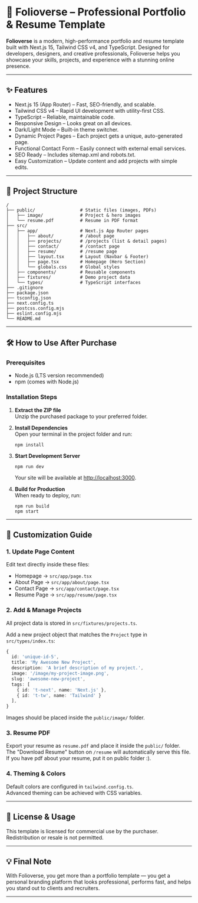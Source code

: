 # 🚀 Folioverse – Professional Portfolio & Resume Template

**Folioverse** is a modern, high-performance portfolio and resume template built with Next.js 15, Tailwind CSS v4, and TypeScript. Designed for developers, designers, and creative professionals, Folioverse helps you showcase your skills, projects, and experience with a stunning online presence.

---

## ✨ Features

- Next.js 15 (App Router) – Fast, SEO-friendly, and scalable.
- Tailwind CSS v4 – Rapid UI development with utility-first CSS.
- TypeScript – Reliable, maintainable code.
- Responsive Design – Looks great on all devices.
- Dark/Light Mode – Built-in theme switcher.
- Dynamic Project Pages – Each project gets a unique, auto-generated page.
- Functional Contact Form – Easily connect with external email services.
- SEO Ready – Includes sitemap.xml and robots.txt.
- Easy Customization – Update content and add projects with simple edits.

---

## 📁 Project Structure

```
/
├── public/                 # Static files (images, PDFs)
│   ├── image/              # Project & hero images
│   └── resume.pdf          # Resume in PDF format
├── src/
│   ├── app/                # Next.js App Router pages
│   │   ├── about/          # /about page
│   │   ├── projects/       # /projects (list & detail pages)
│   │   ├── contact/        # /contact page
│   │   ├── resume/         # /resume page
│   │   ├── layout.tsx      # Layout (Navbar & Footer)
│   │   ├── page.tsx        # Homepage (Hero Section)
│   │   └── globals.css     # Global styles
│   ├── components/         # Reusable components
│   ├── fixtures/           # Demo project data
│   └── types/              # TypeScript interfaces
├── .gitignore
├── package.json
├── tsconfig.json
├── next.config.ts
├── postcss.config.mjs
├── eslint.config.mjs
└── README.md
```

---

## 🛠️ How to Use After Purchase

### Prerequisites

- Node.js (LTS version recommended)
- npm (comes with Node.js)

### Installation Steps

1. **Extract the ZIP file**  
   Unzip the purchased package to your preferred folder.

2. **Install Dependencies**  
   Open your terminal in the project folder and run:

   ```
   npm install
   ```

3. **Start Development Server**

   ```
   npm run dev
   ```

   Your site will be available at [http://localhost:3000](http://localhost:3000).

4. **Build for Production**  
   When ready to deploy, run:
   ```
   npm run build
   npm start
   ```

---

## 🎨 Customization Guide

### 1. Update Page Content

Edit text directly inside these files:

- Homepage → `src/app/page.tsx`
- About Page → `src/app/about/page.tsx`
- Contact Page → `src/app/contact/page.tsx`
- Resume Page → `src/app/resume/page.tsx`

### 2. Add & Manage Projects

All project data is stored in `src/fixtures/projects.ts`.

Add a new project object that matches the `Project` type in `src/types/index.ts`:

```ts
{
  id: 'unique-id-5',
  title: 'My Awesome New Project',
  description: 'A brief description of my project.',
  image: '/image/my-project-image.png',
  slug: 'awesome-new-project',
  tags: [
    { id: 't-next', name: 'Next.js' },
    { id: 't-tw', name: 'Tailwind' }
  ],
}
```

Images should be placed inside the `public/image/` folder.

### 3. Resume PDF

Export your resume as `resume.pdf` and place it inside the `public/` folder.  
The "Download Resume" button on `/resume` will automatically serve this file.
If you have pdf about your resume, put it on public folder :).
### 4. Theming & Colors

Default colors are configured in `tailwind.config.ts`.  
Advanced theming can be achieved with CSS variables.

---

## 📜 License & Usage

This template is licensed for commercial use by the purchaser.  
Redistribution or resale is not permitted.

---

## 💡 Final Note

With Folioverse, you get more than a portfolio template — you get a personal branding platform that looks professional, performs fast, and helps you stand out to clients and recruiters.

---
